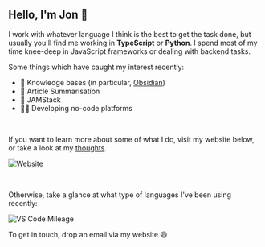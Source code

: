 ## Hello, I'm Jon 🌱

I work with whatever language I think is the best to get the task done, but usually you'll find me working in **TypeScript** or **Python**. I spend most of my time knee-deep in JavaScript frameworks or dealing with backend tasks.

Some things which have caught my interest recently:
- 🧠 Knowledge bases (in particular, [Obsidian](https://obsidian.md/))
- 🧾 Article Summarisation
- 🍓 JAMStack
- 👨‍🏫 Developing no-code platforms 
<br/>

If you want to learn more about some of what I do, visit my website below, or take a look at my [thoughts](https://thoughts.jonlinkens.com).  
  
[![Website](https://img.shields.io/website?label=jonlinkens.com&style=for-the-badge&url=https%3A%2F%2Fjonlinkens.com)](https://jonlinkens.com)
 
<br/>


Otherwise, take a glance at what type of languages I've been using recently:  
  
![VS Code Mileage](https://github-readme-stats.vercel.app/api/wakatime?username=jonlinkens&layout=compact&theme=dracula)


To get in touch, drop an email via my website 😄
